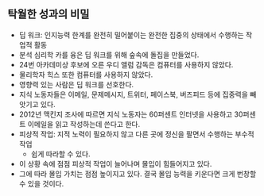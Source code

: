 ## 탁월한 성과의 비밀

- 딥 워크: 인지능력 한계를 완전히 밀어붙이는 완전한 집중의 상태에서 수행하는 작업적 활동
- 분석 심리학 카를 융은 딥 워크를 위해 숲속에 돌집을 만들었다.
- 24번 아카데미상 후보에 오른 우디 앨럼 감독은 컴퓨터를 사용하지 않았다.
- 물리학자 힉스 또한 컴퓨터를 사용하지 않았다.
- 영향력 있는 사람은 딥 워크를 선호한다.
- 지식 노동자들은 이메일, 문제메시지, 트위터, 페이스북, 버즈피드 등에 집중력을 빼앗기고 있다.
- 2012년 맥킨지 조사에 따르면 지식 노동자는 60퍼센트 인터넷을 사용하고 30퍼센트 이메일을 읽고 작성하는데 쓴다고 한다.
- 피상적 작업: 지적 노력이 필요하지 않고 다른 곳에 정신을 팔면서 수행하는 부수적 작업
  - 쉽게 따라할 수 있다.
- 이 상황 속에 점점 피상적 작업이 늘어나며 몰입이 힘들어지고 있다.
- 그에 따라 몰입 가치는 점점 높이지고 있다. 결국 몰입 능력을 키운다면 크게 번창할 수 있을 것이다.
